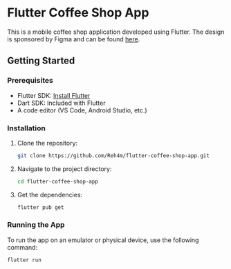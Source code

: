 # Flutter Coffee Shop App

This is a mobile coffee shop application developed using Flutter. The design is sponsored by Figma and can be found [here](https://www.figma.com/community/file/1116708627748807811/coffee-shop-mobile-app-design11).

## Getting Started

### Prerequisites

- Flutter SDK: [Install Flutter](https://flutter.dev/docs/get-started/install)
- Dart SDK: Included with Flutter
- A code editor (VS Code, Android Studio, etc.)

### Installation

1. Clone the repository:
   ```sh
   git clone https://github.com/Reh4m/flutter-coffee-shop-app.git
   ```
2. Navigate to the project directory:
   ```sh
   cd flutter-coffee-shop-app
   ```
3. Get the dependencies:
   ```sh
   flutter pub get
   ```

### Running the App

To run the app on an emulator or physical device, use the following command:

```sh
flutter run
```
